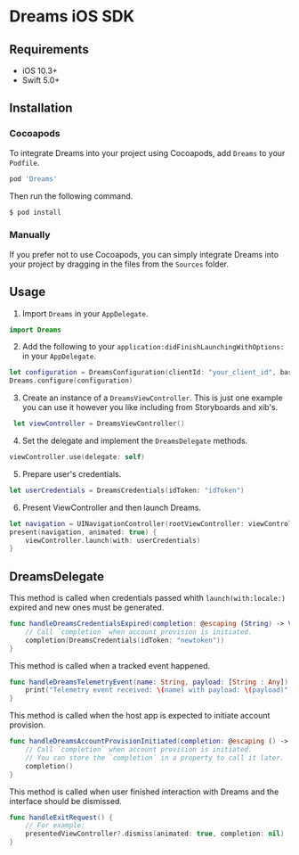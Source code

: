 # Dreams iOS SDK

## Requirements
- iOS 10.3+
- Swift 5.0+

## Installation

### Cocoapods
To integrate Dreams into your project using Cocoapods, add `Dreams` to your `Podfile`.
```ruby
pod 'Dreams'
```
Then run the following command.
```bash
$ pod install
```

### Manually

If you prefer not to use Cocoapods, you can simply integrate Dreams into your project by dragging in the files from the `Sources` folder.


## Usage

1. Import `Dreams` in your `AppDelegate`.

```swift
import Dreams
```
    
2. Add the following to your `application:didFinishLaunchingWithOptions:` in your `AppDelegate`.


```swift
let configuration = DreamsConfiguration(clientId: "your_client_id", baseURL: URL(string: "your_base_url")!)
Dreams.configure(configuration)
```

3. Create an instance of a `DreamsViewController`. This is just one example you can use it however you like including from Storyboards and xib's.

```swift
 let viewController = DreamsViewController()
```
    
4. Set the delegate and implement the `DreamsDelegate` methods.

```swift
viewController.use(delegate: self)
```
    
5. Prepare user's credentials.

```swift 
let userCredentials = DreamsCredentials(idToken: "idToken")
```

6. Present ViewController and then launch Dreams.

```swift
let navigation = UINavigationController(rootViewController: viewController)
present(navigation, animated: true) {
    viewController.launch(with: userCredentials)
}

```

## DreamsDelegate

This method is called when credentials passed whith `launch(with:locale:)` expired and new ones must be generated.

```swift
func handleDreamsCredentialsExpired(completion: @escaping (String) -> Void) {
    // Call `completion` when account provision is initiated.
    completion(DreamsCredentials(idToken: "newtoken"))
}
```

This method is called when a tracked event happened.

```swift
func handleDreamsTelemetryEvent(name: String, payload: [String : Any]) {
    print("Telemetry event received: \(name) with payload: \(payload)")
}
``` 

This method is called when the host app is expected to initiate account provision.

```swift
func handleDreamsAccountProvisionInitiated(completion: @escaping () -> Void) {
    // Call `completion` when account provision is initiated.
    // You can store the `completion` in a property to call it later.
    completion()
}
```
This method is called when user finished interaction with Dreams and the interface should be dismissed.
    
```swift
func handleExitRequest() {
    // For example:
    presentedViewController?.dismiss(animated: true, completion: nil)
}
```

